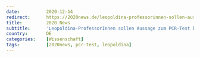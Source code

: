 ```yaml
---
date:          2020-12-14
redirect:      https://2020news.de/leopoldina-professorinnen-sollen-aussage-zum-pcr-test-beeiden/
title:         2020 News
subtitle:      'Leopoldina-ProfessorInnen sollen Aussage zum PCR-Test beeiden'
country:       DE
categories:    [Wissenschaft]
tags:          [2020news, pcr-test, leopoldina]
---
```

